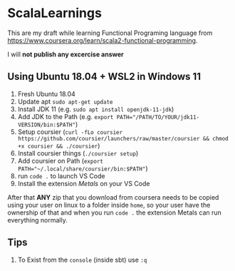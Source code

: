 # ScalaLearnings

This are my draft while learning Functional Programing language from https://www.coursera.org/learn/scala2-functional-programming.

I will **not publish any excercise answer**


## Using Ubuntu 18.04 + WSL2 in Windows 11

1. Fresh Ubuntu 18.04
2. Update apt `sudo apt-get update`
3. Install JDK 11 (e.g. `sudo apt install openjdk-11-jdk`)
4. Add JDK to the Path (e.g. `export PATH="/PATH/TO/YOUR/jdk11-VERSION/bin:$PATH"`)
5. Setup coursier (`curl -fLo coursier https://github.com/coursier/launchers/raw/master/coursier && chmod +x coursier && ./coursier`)
6. Install coursier things (`./coursier setup`)
7. Add coursier on Path (`export PATH="~/.local/share/coursier/bin:$PATH"`)
8. run `code .` to launch VS Code
9. Install the extension *Metals* on your VS Code

After that **ANY** zip that you download from coursera needs to be copied using your user on linux to a folder inside `home`, so your user have the ownership of 
that and when you run `code .` the extension Metals can run everything normally. 


## Tips

1. To Exist from the `console` (inside sbt) use `:q`
